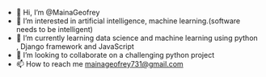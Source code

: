 - 👋 Hi, I’m @MainaGeofrey
- 👀 I’m interested in artificial intelligence, machine learning.(software needs to be intelligent) 
- 🌱 I’m currently learning data science and machine learning using python , Django framework and JavaScript 
- 💞️ I’m looking to collaborate on a challenging python project
- 📫 How to reach me mainageofrey731@gmail.com 

<!---
MainaGeofrey/MainaGeofrey is a ✨ special ✨ repository because its `README.md` (this file) appears on your GitHub profile.
You can click the Preview link to take a look at your changes.
--->
